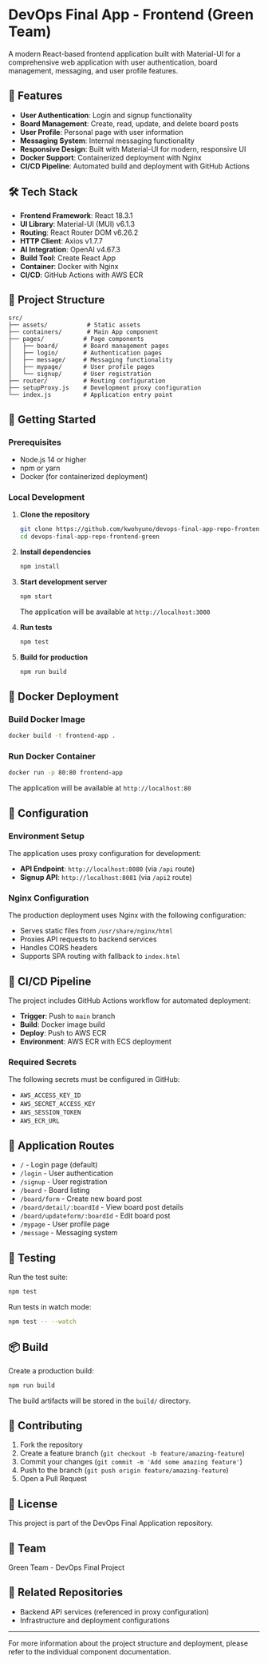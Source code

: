# DevOps Final App - Frontend (Green Team)

A modern React-based frontend application built with Material-UI for a comprehensive web application with user authentication, board management, messaging, and user profile features.

## 🚀 Features

- **User Authentication**: Login and signup functionality
- **Board Management**: Create, read, update, and delete board posts
- **User Profile**: Personal page with user information
- **Messaging System**: Internal messaging functionality
- **Responsive Design**: Built with Material-UI for modern, responsive UI
- **Docker Support**: Containerized deployment with Nginx
- **CI/CD Pipeline**: Automated build and deployment with GitHub Actions

## 🛠️ Tech Stack

- **Frontend Framework**: React 18.3.1
- **UI Library**: Material-UI (MUI) v6.1.3
- **Routing**: React Router DOM v6.26.2
- **HTTP Client**: Axios v1.7.7
- **AI Integration**: OpenAI v4.67.3
- **Build Tool**: Create React App
- **Container**: Docker with Nginx
- **CI/CD**: GitHub Actions with AWS ECR

## 📁 Project Structure

```
src/
├── assets/           # Static assets
├── containers/       # Main App component
├── pages/           # Page components
│   ├── board/       # Board management pages
│   ├── login/       # Authentication pages
│   ├── message/     # Messaging functionality
│   ├── mypage/      # User profile pages
│   └── signup/      # User registration
├── router/          # Routing configuration
├── setupProxy.js    # Development proxy configuration
└── index.js         # Application entry point
```

## 🚀 Getting Started

### Prerequisites

- Node.js 14 or higher
- npm or yarn
- Docker (for containerized deployment)

### Local Development

1. **Clone the repository**
   ```bash
   git clone https://github.com/kwohyuno/devops-final-app-repo-frontend-green.git
   cd devops-final-app-repo-frontend-green
   ```

2. **Install dependencies**
   ```bash
   npm install
   ```

3. **Start development server**
   ```bash
   npm start
   ```
   The application will be available at `http://localhost:3000`

4. **Run tests**
   ```bash
   npm test
   ```

5. **Build for production**
   ```bash
   npm run build
   ```

## 🐳 Docker Deployment

### Build Docker Image
```bash
docker build -t frontend-app .
```

### Run Docker Container
```bash
docker run -p 80:80 frontend-app
```

The application will be available at `http://localhost:80`

## 🔧 Configuration

### Environment Setup

The application uses proxy configuration for development:

- **API Endpoint**: `http://localhost:8080` (via `/api` route)
- **Signup API**: `http://localhost:8081` (via `/api2` route)

### Nginx Configuration

The production deployment uses Nginx with the following configuration:
- Serves static files from `/usr/share/nginx/html`
- Proxies API requests to backend services
- Handles CORS headers
- Supports SPA routing with fallback to `index.html`

## 🔄 CI/CD Pipeline

The project includes GitHub Actions workflow for automated deployment:

- **Trigger**: Push to `main` branch
- **Build**: Docker image build
- **Deploy**: Push to AWS ECR
- **Environment**: AWS ECR with ECS deployment

### Required Secrets

The following secrets must be configured in GitHub:
- `AWS_ACCESS_KEY_ID`
- `AWS_SECRET_ACCESS_KEY`
- `AWS_SESSION_TOKEN`
- `AWS_ECR_URL`

## 📱 Application Routes

- `/` - Login page (default)
- `/login` - User authentication
- `/signup` - User registration
- `/board` - Board listing
- `/board/form` - Create new board post
- `/board/detail/:boardId` - View board post details
- `/board/updateform/:boardId` - Edit board post
- `/mypage` - User profile page
- `/message` - Messaging system

## 🧪 Testing

Run the test suite:
```bash
npm test
```

Run tests in watch mode:
```bash
npm test -- --watch
```

## 📦 Build

Create a production build:
```bash
npm run build
```

The build artifacts will be stored in the `build/` directory.

## 🤝 Contributing

1. Fork the repository
2. Create a feature branch (`git checkout -b feature/amazing-feature`)
3. Commit your changes (`git commit -m 'Add some amazing feature'`)
4. Push to the branch (`git push origin feature/amazing-feature`)
5. Open a Pull Request

## 📄 License

This project is part of the DevOps Final Application repository.

## 👥 Team

Green Team - DevOps Final Project

## 🔗 Related Repositories

- Backend API services (referenced in proxy configuration)
- Infrastructure and deployment configurations

---

For more information about the project structure and deployment, please refer to the individual component documentation.

